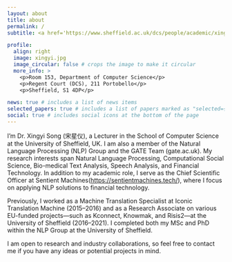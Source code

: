 ```yaml
---
layout: about
title: about
permalink: /
subtitle: <a href='https://www.sheffield.ac.uk/dcs/people/academic/xingyi-song'>Univerisity of Sheffield</a>

profile:
  align: right
  image: xingyi.jpg
  image_circular: false # crops the image to make it circular
  more_info: >
    <p>Room 153, Department of Computer Science</p>
    <p>Regent Court (DCS), 211 Portobello</p>
    <p>Sheffield, S1 4DP</p>

news: true # includes a list of news items
selected_papers: true # includes a list of papers marked as "selected={true}"
social: true # includes social icons at the bottom of the page
---
```


I’m Dr. Xingyi Song (宋星仪), a Lecturer in the School of Computer Science at the University of Sheffield, UK. I am also a member of the Natural Language Processing (NLP) Group and the GATE Team (gate.ac.uk). My research interests span Natural Language Processing, Computational Social Science, Bio-medical Text Analysis, Speech Analysis, and Financial Technology. In addition to my academic role, I serve as the Chief Scientific Officer at Sentient Machines(https://sentientmachines.tech/), where I focus on applying NLP solutions to financial technology.

Previously, I worked as a Machine Translation Specialist at Iconic Translation Machine (2015–2016) and as a Research Associate on various EU-funded projects—such as Kconnect, Knowmak, and Risis2—at the University of Sheffield (2016–2021). I completed both my MSc and PhD within the NLP Group at the University of Sheffield.

I am open to research and industry collaborations, so feel free to contact me if you have any ideas or potential projects in mind.
